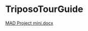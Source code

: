 # TriposoTourGuide
[MAD Project mini.docx](https://github.com/RashNV/TriposoTourGuide/files/7231630/MAD.Project.mini.docx)
